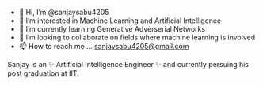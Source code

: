- 👋 Hi, I’m @sanjaysabu4205
- 👀 I’m interested in Machine Learning and Artificial Intelligence 
- 🌱 I’m currently learning Generative Adverserial Networks
- 💞️ I’m looking to collaborate on fields where machine learning is involved
- 📫 How to reach me ... sanjaysabu4205@gmail.com

Sanjay is an ✨ Artificial Intelligence Engineer ✨ and currently persuing his post graduation at IIT.
